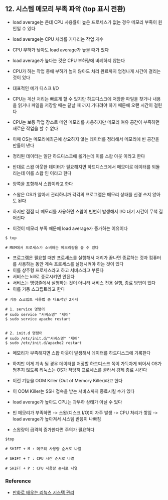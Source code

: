 
## 12. 시스템 메모리 부족 파악 (top 표시 전환)

- load average는 큰데 CPU 사용률이 높은 프로세스가 없는 경우 메모리 부족이 원인일 수 있다
- load average는 CPU 처리를 기다리는 작업 개수
- CPU 부하가 낮아도 load average가 높을 때가 있다
- load average가 높다는 것은 CPU 부하량에 비례하지 않는다


- CPU가 하는 작업 중에 부하가 높지 않아도 처리 완료까지 엄청나게 시간이 걸리는 것이 있다 
- 대표적인 예가 디스크 I/O
- CPU는 계산 처리는 빠르게 할 수 있지만 하드디스크에 저장한 파일을 찾거나 내용을 읽거나 파일을 저장할 때는 끝날 때 까지 기다려야 하기 때문에 오랜 시간이 걸린다


- CPU는 보통 작업 장소로 메인 메모리를 사용하지만 메모리 여유 공간이 부족하면 새로운 작업을 할 수 없다
- 이때 OS는 메모리에최근에 상요하지 않는 데이터를 정리해서 메모리에 빈 공간을 만들어 낸다 
- 정리된 데이터는 일단 하드디스크에 옮기는데 이를 스왑 아웃 이라고 한다 
- 반대로 스왑 아웃한 데이터가 필요해지면 하드디스크에서 메모미로 데이터를 되돌리는데 이를 스왑 인 이라고 한다 
- 양쪽을 포함해서 스왑이라고 한다 


- 스왑은 OS가 알아서 관리하니까 각각의 프로그램은 메모리 상태를 신경 쓰지 않아도 된다
- 하지만 점점 더 메모리를 사용하면 스왑이 빈번히 발생해서 I/O 대기 시간이 무척 길어진다
- 이것이 메모리 부족 때문에 load average가 증가하는 이유이다

```
$ top

# MEM에서 프로세스가 소비하는 메모리량을 볼 수 있다 
```

- 프로그램은 필요할 때만 프로세스를 실행해서 처리가 끝나면 종료하는 것과 컴퓨터를 사용하는 동안 계속 프로세스를 실행시켜야 하는 것이 있다
- 이를 상주형 프로세스라고 하고 서비스라고 부른다
- 서비스는 kill로 종료시키면 안된다
- 서비스는 명령줄에서 실행하는 것이 아니라 서비스 전용 실행, 종료 방법이 있다
- 이를 기동 스크립트라고 한다 

```
# 기동 스크립트 사용법 중 대표적인 2가지

# 1. service 명령어 
# sudo service "서비스명" "제어"
$ sudo service apache restart


# 2. init.d 명령어 
# sudo /etc/init.d/"서비스명" "제어"
$ sudo /etc/init.d/apache2 restart
```

- 메모리가 부족해지면 스왑 아웃이 발생해서 데이터를 하드디스크에 기록한다
- 하지만 이게 계속 될 경우 데이터를 저장할 하드디스크 쪽이 가득차게 되어서 OS가 멈추지 않도록 리눅스는 OS가 적당히 프로세스를 골라서 강제 종료 시킨다
- 이런 기능을 OOM Killer (Out of Memory Killer)라고 한다 
- 이 OOM Killer는 SSH 접속을 받는 서비스까지 종료시킬 수가 있다

- load average가 높아도 CPU는 과부하 상태가 아닐 수 있다
- 빈 메모리가 부족하면 -> 스왑(디스크 I/O)이 자주 발생 -> CPU 처리가 쌓임 -> load average가 높아져서 시스템 반응이 나빠짐
- 스왑량이 급격히 증가한다면 주의가 필요하다

```
$top

# SHIFT + M : 메모리 사용량 순서로 나열

# SHIFT + T : CPU 시간 순서로 나열

# SHIFT + P : CPU 사용량 순서로 나열
```

  
### Reference
  - [만화로 배우는 리눅스 시스템 관리](http://www.yes24.com/Product/Goods/32402055?Acode=101)
